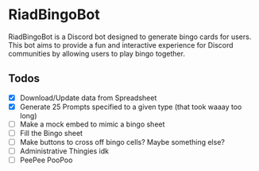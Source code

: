 # RiadBingoBot

RiadBingoBot is a Discord bot designed to generate bingo cards for users. This bot aims to provide a fun and interactive experience for Discord communities by allowing users to play bingo together.

## Todos
- [x] Download/Update data from Spreadsheet
- [x] Generate 25 Prompts specified to a given type (that took waaay too long)
- [ ] Make a mock embed to mimic a bingo sheet
- [ ] Fill the Bingo sheet
- [ ] Make buttons to cross off bingo cells? Maybe something else?
- [ ] Administrative Thingies idk
- [ ] PeePee PooPoo
